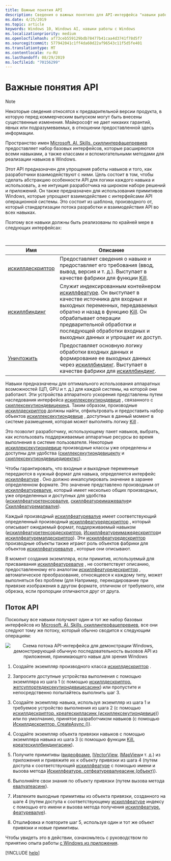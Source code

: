 ```yaml
---
title: Важные понятия API
description: Сведения о важных понятиях для API-интерфейса "навыки работы с Windows".
ms.date: 4/25/2019
ms.topic: article
keywords: Windows 10, Windows AI, навыки работы с Windows
ms.localizationpriority: medium
ms.openlocfilehash: af73ceb559129bdb78477b41caa4d3741f78d5f7
ms.sourcegitcommit: 577942041c1ff4da60d22af96543c11f5d5fe401
ms.translationtype: MT
ms.contentlocale: ru-RU
ms.lasthandoff: 08/29/2019
ms.locfileid: "70156299"
---
```

# <a name="important-api-concepts"></a>Важные понятия API

> [!NOTE]
> Некоторые сведения относятся к предварительной версии продукта, в которую перед коммерческим выпуском могут быть внесены существенные изменения. Майкрософт не дает никаких гарантий, явных или подразумеваемых, в отношении предоставленной здесь информации.

Пространство имен [Microsoft. AI. Skills. скиллинтерфацепревиев](https://docs.microsoft.com/dotnet/api/microsoft.ai.skills.skillinterfacepreview) предоставляет набор базовых интерфейсов, которые расширяются всеми навыками, а также классами и вспомогательными методами для реализации навыков в Windows.

Этот API предназначен для упрощения работы навыков и того, как разработчики взаимодействуют с ними. Цель состоит в том, чтобы сделать абстракцию особенности API для логики каждого навыка и использовать, а не интуиция разработчика на широком наборе решений и приложений. Он также предназначен для использования примитивов Windows, которые упрощают взаимодействие с интерфейсами API операционной системы. Это состоит из шаблона, производного от, который стандартизации потока разработки и взаимодействия API во всех навыках.

Поэтому все навыки должны быть реализованы по крайней мере в следующих интерфейсах:

<br/>

| Имя | Описание |
|------|-------------|
| [искиллдескриптор](https://docs.microsoft.com/dotnet/api/microsoft.ai.skills.skillinterfacepreview.iskilldescriptor) | Предоставляет сведения о навыке и предоставляет его требования (ввод, вывод, версия и т. д.). Выступает в качестве фабрики для функции [Kill](https://docs.microsoft.com/dotnet/api/microsoft.ai.skills.skillinterfacepreview.iskill). |
| [искиллбиндинг](https://docs.microsoft.com/dotnet/api/microsoft.ai.skills.skillinterfacepreview.iskillbinding) | Служит индексированным контейнером [искиллфеатуре](https://docs.microsoft.com/dotnet/api/microsoft.ai.skills.skillinterfacepreview.iskillfeature). Он выступает в качестве источника для входных и выходных переменных, передаваемых обратно и назад в функцию [Kill](https://docs.microsoft.com/dotnet/api/microsoft.ai.skills.skillinterfacepreview.iskill). Он обрабатывает операции предварительной обработки и последующей обработки входных и выходных данных и упрощает их доступ. |
| [Уничтожить](https://docs.microsoft.com/dotnet/api/microsoft.ai.skills.skillinterfacepreview.iskill) | Предоставляет основную логику обработки входных данных и формирование ее выходных данных через [искиллбиндинг](https://docs.microsoft.com/dotnet/api/microsoft.ai.skills.skillinterfacepreview.iskillbinding). Выступает в качестве фабрики для [искиллбиндинг](https://docs.microsoft.com/dotnet/api/microsoft.ai.skills.skillinterfacepreview.iskillbinding). |

Навыки предназначены для оптимального использования аппаратных возможностей (ЦП, GPU и т. д.) для каждой системы, на которой они работают. Эти устройства аппаратного ускорения представлены путем наследования интерфейса [искиллексекутиондевице](https://docs.microsoft.com/dotnet/api/microsoft.ai.skills.skillinterfacepreview.iskillexecutiondevice) , связанного с [скиллексекутиондевицекинд](https://docs.microsoft.com/dotnet/api/microsoft.ai.skills.skillinterfacepreview.skillexecutiondevicekind). Таким образом, производные [искиллдескриптор](https://docs.microsoft.com/dotnet/api/microsoft.ai.skills.skillinterfacepreview.iskilldescriptor) должны найти, отфильтровать и предоставить набор объектов [искиллексекутиондевице](https://docs.microsoft.com/dotnet/api/microsoft.ai.skills.skillinterfacepreview.iskillexecutiondevice) , доступных в данный момент в системе размещения, которая может выполнять логику [Kill](https://docs.microsoft.com/dotnet/api/microsoft.ai.skills.skillinterfacepreview.iskill) .

Это позволит разработчику, использующему пакет навыков, выбрать, как использовать поддерживаемые аппаратные ресурсы во время выполнения в системе пользователя. Некоторые [искиллексекутиондевице](https://docs.microsoft.com/dotnet/api/microsoft.ai.skills.skillinterfacepreview.iskillexecutiondevice) производные классы уже определены и доступны для удобства ([скиллексекутиондевицекпу](https://docs.microsoft.com/dotnet/api/microsoft.ai.skills.skillinterfacepreview.skillexecutiondevicecpu) и [скиллексекутиондевицедиректкс](https://docs.microsoft.com/dotnet/api/microsoft.ai.skills.skillinterfacepreview.skillexecutiondevicedirectx)).

Чтобы гарантировать, что входные и выходные переменные передаются в нужный формат для навыка, определяется интерфейс [искиллфеатуре](https://docs.microsoft.com/dotnet/api/microsoft.ai.skills.skillinterfacepreview.iskillfeature) . Оно должно инкапсулировать значение в заранее определенном формате. Это значение представлено производным от [искиллфеатуревалуе](https://docs.microsoft.com/dotnet/api/microsoft.ai.skills.skillinterfacepreview.iskillfeaturevalue), который имеет несколько общих производных, уже определенных и доступных для удобства ([искиллфеатуретенсорвалуе](https://docs.microsoft.com/dotnet/api/microsoft.ai.skills.skillinterfacepreview.iskillfeaturetensorvalue), [скиллфеатуреимажевалуе](https://docs.microsoft.com/dotnet/api/microsoft.ai.skills.skillinterfacepreview.skillfeatureimagevalue)и [ Скиллфеатуремапвалуе](https://docs.microsoft.com/dotnet/api/microsoft.ai.skills.skillinterfacepreview.skillfeaturemapvalue)).

Каждый производный [искиллфеатуревалуе](https://docs.microsoft.com/dotnet/api/microsoft.ai.skills.skillinterfacepreview.iskillfeaturevalue) имеет соответствующий определенный производный [искиллфеатуредескриптор](https://docs.microsoft.com/dotnet/api/microsoft.ai.skills.skillinterfacepreview.iskillfeaturedescriptor) , который описывает ожидаемый формат, поддерживаемый навыком ([искиллфеатуретенсордескриптор](https://docs.microsoft.com/dotnet/api/microsoft.ai.skills.skillinterfacepreview.iskillfeaturetensordescriptor), [ Искиллфеатуреимажедескриптор](https://docs.microsoft.com/dotnet/api/microsoft.ai.skills.skillinterfacepreview.iskillfeatureimagedescriptor)и [искиллфеатуремапдескриптор](https://docs.microsoft.com/dotnet/api/microsoft.ai.skills.skillinterfacepreview.iskillfeaturemapdescriptor)). Эти [искиллфеатуредескриптор](https://docs.microsoft.com/dotnet/api/microsoft.ai.skills.skillinterfacepreview.iskillfeaturedescriptor) производные объекты также играют роль объектов фабрики для объектов [искиллфеатуревалуе](https://docs.microsoft.com/dotnet/api/microsoft.ai.skills.skillinterfacepreview.iskillfeaturevalue) , которые они описывают.

В момент создания экземпляра, если примитив, используемый для присваивания [искиллфеатуревалуе](https://docs.microsoft.com/dotnet/api/microsoft.ai.skills.skillinterfacepreview.iskillfeaturevalue) , не соответствует описанию, предоставленному его аналогом [искиллфеатуредескриптор](https://docs.microsoft.com/dotnet/api/microsoft.ai.skills.skillinterfacepreview.iskillfeaturedescriptor) , автоматическое преобразование, относящееся к каждому типу, может выполняться без проблем (для Например, перекодирование при привязке изображения в другом формате, отличном от требуемого, или обрезка, если пропорции отличаются друг от друга.

## Поток API<a name="APIFlow"></a>

Поскольку все навыки получают один и тот же набор базовых интерфейсов из [Microsoft. AI. Skills. скиллинтерфацепревиев](https://docs.microsoft.com/dotnet/api/microsoft.ai.skills.skillinterfacepreview), все они следуют тому же потоку, который обычно сводится к следующим операциям:

<div style="text-align:center" markdown="1">

![Схема потока API-интерфейса для демонстрации Windows, демонстрирующий обычную последовательность вызовов API из приложения, принимающего навык для зрения Windows](../images/vision-skills-flow.png)

</div>

1) Создайте экземпляр производного класса [искиллдескриптор](https://docs.microsoft.com/dotnet/api/microsoft.ai.skills.skillinterfacepreview.iskilldescriptor) .

2) Запросите доступные устройства выполнения с помощью экземпляра из шага 1 (с помощью [искиллдескриптор. жетсуппортедексекутиондевицесасинк](https://docs.microsoft.com/dotnet/api/microsoft.ai.skills.skillinterfacepreview.iskilldescriptor.getsupportedexecutiondevicesasync)) или пропустите и непосредственно попытайтесь выполнить шаг 3.

3) Создайте экземпляр навыка, используя экземпляр из шага 1 и требуемое устройство выполнения из шага 2 (с помощью [искиллдескриптор. креатескилласинк (искиллексекутиондевице)](https://docs.microsoft.com/dotnet/api/microsoft.ai.skills.skillinterfacepreview.iskilldescriptor.createskillasync)) или по умолчанию, принятое разработчиком навыков (с помощью [ Искиллдескриптор. CreateAsync ()](https://docs.microsoft.com/dotnet/api/microsoft.ai.skills.skillinterfacepreview.iskilldescriptor.createskillasync)).

4) Создайте экземпляр объекта привязки навыков с помощью экземпляра навыка из шага 3 (с помощью функции [Kill. креатескиллбиндингасинк](https://docs.microsoft.com/dotnet/api/microsoft.ai.skills.skillinterfacepreview.iskill.createskillbindingasync)).

5) Получите примитивы ([видеофраме](https://docs.microsoft.com/uwp/api/windows.media.videoframe), [IVectorView](https://docs.microsoft.com/uwp/api/windows.foundation.collections.ivectorview_t_), [IMapView](https://docs.microsoft.com/uwp/api/windows.foundation.collections.imapview_k_v_)и т. д.) из приложения и привяжите их к объекту привязки из шага 4 (путем доступа к соответствующей [искиллфеатуре](https://docs.microsoft.com/dotnet/api/microsoft.ai.skills.skillinterfacepreview.iskillfeature) с помощью имени и вызова метода [Искиллфеатуре. сетфеатуревалуеасинк (объект)](https://docs.microsoft.com/dotnet/api/microsoft.ai.skills.skillinterfacepreview.iskillfeature.setfeaturevalueasync)).

6) Выполняйте свои знания по объекту привязки (путем вызова метода [евалуатеасинк](https://docs.microsoft.com/dotnet/api/microsoft.ai.skills.skillinterfacepreview.iskill.evaluateasync)).

7) Извлеките выходные примитивы из объекта привязки, созданного на шаге 4 (путем доступа к соответствующему [искиллфеатуре](https://docs.microsoft.com/dotnet/api/microsoft.ai.skills.skillinterfacepreview.iskillfeature) индексу с помощью его имени и вызова метода получения [искиллфеатуре. феатуревалуе](https://docs.microsoft.com/dotnet/api/microsoft.ai.skills.skillinterfacepreview.iskillfeature.featurevalue)).

8) Отшлифовка и повторите шаг 5, используя один и тот же объект привязки и новые примитивы.

Чтобы увидеть это в действии, ознакомьтесь с руководством по принятию опыта работы [с Windows из приложения](tutorial1.md).

[!INCLUDE [help](../includes/get-help-vision.md)]
